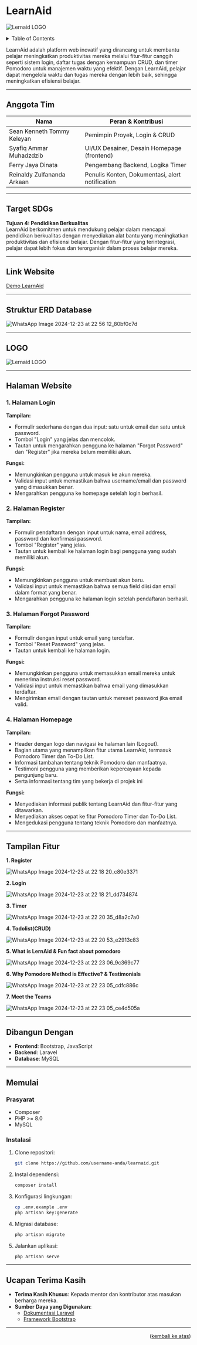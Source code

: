 # LearnAid

![Lernaid LOGO](https://github.com/user-attachments/assets/e5ea8c07-a703-4e2e-a7be-fe7313410259)

<!-- TABLE OF CONTENTS -->
<details>
  <summary>Table of Contents</summary>
  <ol>
    <li>
      <a href="#learnaid">LearnAid</a>
    </li>
    <li>
      <a href="#anggota-tim">Anggota Tim</a>
    </li>
    <li>
      <a href="#target-sdgs">Target SDGs</a>
    </li>
    <li>
      <a href="#link-website">Link Website</a>
    </li>
    <li>
      <a href="#struktur-erd-database">Struktur ERD Database</a>
    </li>
    <li>
      <a href="#halaman-website">Halaman Website</a>
      <ul>
        <li><a href="#1-halaman-login">1. Halaman Login</a></li>
        <li><a href="#2-halaman-register">2. Halaman Register</a></li>
        <li><a href="#3-halaman-forgot-password">3. Halaman Forgot Password</a></li>
        <li><a href="#4-halaman-homepage">4. Halaman Homepage</a></li>
      </ul>
    </li>
    <li>
      <a href="#dibangun-dengan">Dibangun Dengan</a>
    </li>
    <li>
      <a href="#memulai">Memulai</a>
      <ul>
        <li><a href="#prasyarat">Prasyarat</a></li>
        <li><a href="#instalasi">Instalasi</a></li>
      </ul>
    </li>
    <li>
      <a href="#ucapan-terima-kasih">Ucapan Terima Kasih</a>
    </li>
  </ol>
</details>

LearnAid adalah platform web inovatif yang dirancang untuk membantu pelajar meningkatkan produktivitas mereka melalui fitur-fitur canggih seperti sistem login, daftar tugas dengan kemampuan CRUD, dan timer Pomodoro untuk manajemen waktu yang efektif. Dengan LearnAid, pelajar dapat mengelola waktu dan tugas mereka dengan lebih baik, sehingga meningkatkan efisiensi belajar.

---

## Anggota Tim

| Nama                | Peran & Kontribusi            |
|---------------------|-------------------------------|
| Sean Kenneth Tommy Keleyan         | Pemimpin Proyek, Login & CRUD|
| Syafiq Ammar Muhadzdzib    | UI/UX Desainer, Desain Homepage (frontend) |
| Ferry Jaya Dinata   | Pengembang Backend, Logika Timer |
| Reinaldy Zulfananda Arkaan    | Penulis Konten, Dokumentasi, alert notification  |

---

## Target SDGs

**Tujuan 4: Pendidikan Berkualitas**  
LearnAid berkomitmen untuk mendukung pelajar dalam mencapai pendidikan berkualitas dengan menyediakan alat bantu yang meningkatkan produktivitas dan efisiensi belajar. Dengan fitur-fitur yang terintegrasi, pelajar dapat lebih fokus dan terorganisir dalam proses belajar mereka.

---

## Link Website
[Demo LearnAid](https://learnaid.xyz/login)

---

## Struktur ERD Database

![WhatsApp Image 2024-12-23 at 22 56 12_80bf0c7d](https://github.com/user-attachments/assets/1990e0b8-0e07-427d-8f84-2b62bb45a299)

---

## LOGO

![Lernaid LOGO](https://github.com/user-attachments/assets/ceed91c1-b4ad-4407-8e5c-892c789288f8)

---

## Halaman Website

### 1. Halaman Login
**Tampilan:**
- Formulir sederhana dengan dua input: satu untuk email dan satu untuk password.
- Tombol "Login" yang jelas dan mencolok.
- Tautan untuk mengarahkan pengguna ke halaman "Forgot Password" dan "Register" jika mereka belum memiliki akun.

**Fungsi:**
- Memungkinkan pengguna untuk masuk ke akun mereka.
- Validasi input untuk memastikan bahwa username/email dan password yang dimasukkan benar.
- Mengarahkan pengguna ke homepage setelah login berhasil.

### 2. Halaman Register
**Tampilan:**
- Formulir pendaftaran dengan input untuk nama, email address, password dan konfirmasi password.
- Tombol "Register" yang jelas.
- Tautan untuk kembali ke halaman login bagi pengguna yang sudah memiliki akun.

**Fungsi:**
- Memungkinkan pengguna untuk membuat akun baru.
- Validasi input untuk memastikan bahwa semua field diisi dan email dalam format yang benar.
- Mengarahkan pengguna ke halaman login setelah pendaftaran berhasil.

### 3. Halaman Forgot Password
**Tampilan:**
- Formulir dengan input untuk email yang terdaftar.
- Tombol "Reset Password" yang jelas.
- Tautan untuk kembali ke halaman login.

**Fungsi:**
- Memungkinkan pengguna untuk memasukkan email mereka untuk menerima instruksi reset password.
- Validasi input untuk memastikan bahwa email yang dimasukkan terdaftar.
- Mengirimkan email dengan tautan untuk mereset password jika email valid.

### 4. Halaman Homepage
**Tampilan:**
- Header dengan logo dan navigasi ke halaman lain (Logout).
- Bagian utama yang menampilkan fitur utama LearnAid, termasuk Pomodoro Timer dan To-Do List.
- Informasi tambahan tentang teknik Pomodoro dan manfaatnya.
- Testimoni pengguna yang memberikan kepercayaan kepada pengunjung baru.
- Serta informasi tentang tim yang bekerja di projek ini

**Fungsi:**
- Menyediakan informasi publik tentang LearnAid dan fitur-fitur yang ditawarkan.
- Menyediakan akses cepat ke fitur Pomodoro Timer dan To-Do List.
- Mengedukasi pengguna tentang teknik Pomodoro dan manfaatnya.

---

## Tampilan Fitur
**1. Register**

![WhatsApp Image 2024-12-23 at 22 18 20_c80e3371](https://github.com/user-attachments/assets/b5e3a435-e7b4-4064-aec4-c3935c6fdd93)

**2. Login**

![WhatsApp Image 2024-12-23 at 22 18 21_dd734874](https://github.com/user-attachments/assets/e508b826-928f-48d1-bfb3-0e3e6eea60d0)

**3. Timer**

![WhatsApp Image 2024-12-23 at 22 20 35_d8a2c7a0](https://github.com/user-attachments/assets/8ace2662-34b1-454a-af5f-7c6aaeb4c6ca)

**4. Todolist(CRUD)**

![WhatsApp Image 2024-12-23 at 22 20 53_e2913c83](https://github.com/user-attachments/assets/f6826ef6-bf80-4f6f-b56e-644e579578ab)

**5. What is LernAid & Fun fact about pomodoro**

![WhatsApp Image 2024-12-23 at 22 23 06_9c369c77](https://github.com/user-attachments/assets/416f124c-7b9c-4b29-b68e-ab66959df9be)

**6. Why Pomodoro Method is  Effective? & Testimonials**

![WhatsApp Image 2024-12-23 at 22 23 05_cdfc886c](https://github.com/user-attachments/assets/f4421ea6-6537-4491-bcab-0d60d9dab119)

**7. Meet the Teams**

![WhatsApp Image 2024-12-23 at 22 23 05_ce4d505a](https://github.com/user-attachments/assets/19c7d0ba-1b25-4d3a-a0a9-d4082a8af572)

---

## Dibangun Dengan
- **Frontend**: Bootstrap, JavaScript
- **Backend**: Laravel
- **Database**: MySQL

---

## Memulai

### Prasyarat
- Composer
- PHP >= 8.0
- MySQL

### Instalasi
1. Clone repositori:
   ```sh
   git clone https://github.com/username-anda/learnaid.git
   ```
2. Instal dependensi:
   ```sh
   composer install
   ```
3. Konfigurasi lingkungan:
   ```sh
   cp .env.example .env
   php artisan key:generate
   ```
4. Migrasi database:
   ```sh
   php artisan migrate
   ```
5. Jalankan aplikasi:
   ```sh
   php artisan serve
   ```

---

## Ucapan Terima Kasih
- **Terima Kasih Khusus**: Kepada mentor dan kontributor atas masukan berharga mereka.
- **Sumber Daya yang Digunakan**:
  - [Dokumentasi Laravel](https://laravel.com/docs)
  - [Framework Bootstrap](https://getbootstrap.com)

---

<p align="right">(<a href="#readme-top">kembali ke atas</a>)</p>
